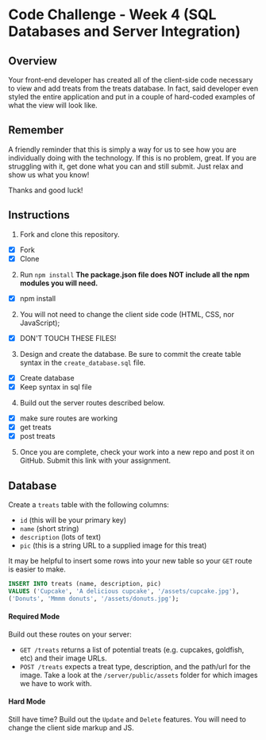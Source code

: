 # Code Challenge - Week 4 (SQL Databases and Server Integration)

## Overview

Your front-end developer has created all of the client-side code necessary to view and add treats from the treats database. In fact, said developer even styled the entire application and put in a couple of hard-coded examples of what the view will look like.


## Remember
A friendly reminder that this is simply a way for us to see how you are individually doing with the technology. If this is no problem, great. If you are struggling with it, get done what you can and still submit. Just relax and show us what you know!

Thanks and good luck!


## Instructions

1. Fork and clone this repository.
- [x] Fork
- [x] Clone
2. Run `npm install` **The package.json file does NOT include all the npm modules you will need.**
- [x] npm install
2. You will not need to change the client side code (HTML, CSS, nor JavaScript);
- [x] DON'T TOUCH THESE FILES!
3. Design and create the database. Be sure to commit the create table syntax in the `create_database.sql` file.
- [x] Create database
- [x] Keep syntax in sql file
4. Build out the server routes described below.
- [x] make sure routes are working
- [x] get treats
- [x] post treats
5. Once you are complete, check your work into a new repo and post it on GitHub. Submit this link with your assignment.

## Database

Create a `treats` table with the following columns:

* `id` (this will be your primary key)
* `name` (short string)
* `description` (lots of text)
* `pic` (this is a string URL to a supplied image for this treat)

It may be helpful to insert some rows into your new table so your `GET` route is easier to make.

```SQL
INSERT INTO treats (name, description, pic)
VALUES ('Cupcake', 'A delicious cupcake', '/assets/cupcake.jpg'),
('Donuts', 'Mmmm donuts', '/assets/donuts.jpg');
```

#### Required Mode

Build out these routes on your server:

* `GET /treats` returns a list of potential treats (e.g. cupcakes, goldfish, etc) and their image URLs.
* `POST /treats` expects a treat type, description, and the path/url for the image. Take a look at the `/server/public/assets` folder for which images we have to work with.

#### Hard Mode

Still have time? Build out the `Update` and `Delete` features. You will need to change the client side markup and JS.
